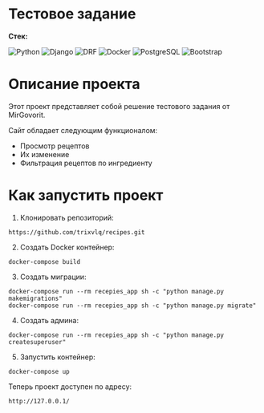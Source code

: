 # Тестовое задание

**Стек:**

![Python](https://img.shields.io/badge/Python-4169E1?style=for-the-badge)
![Django](https://img.shields.io/badge/Django-008000?style=for-the-badge)
![DRF](https://img.shields.io/badge/DRF-800000?style=for-the-badge)
![Docker](https://img.shields.io/badge/Docker-00BFFF?style=for-the-badge)
![PostgreSQL](https://img.shields.io/badge/PostgreSQL-87CEEB?style=for-the-badge)
![Bootstrap](https://img.shields.io/badge/Bootstrap-563D7C?style=for-the-badge&logo=bootstrap&logoColor=white)

# Описание проекта

Этот проект представляет собой решение тестового задания от MirGovorit.

Сайт обладает следующим функционалом:
- Просмотр рецептов
- Их изменение
- Фильтрация рецептов по ингредиенту

# Как запустить проект

1. Клонировать репозиторий:



```
https://github.com/trixvlq/recipes.git
```

2. Создать Docker контейнер:

```
docker-compose build
```

3. Создать миграции:

```
docker-compose run --rm recepies_app sh -c "python manage.py makemigrations"
docker-compose run --rm recepies_app sh -c "python manage.py migrate"
```

4. Создать админа:

```
docker-compose run --rm recepies_app sh -c "python manage.py createsuperuser"
```

5. Запустить контейнер:

```
docker-compose up
```

Теперь проект доступен по адресу:

```
http://127.0.0.1/
```